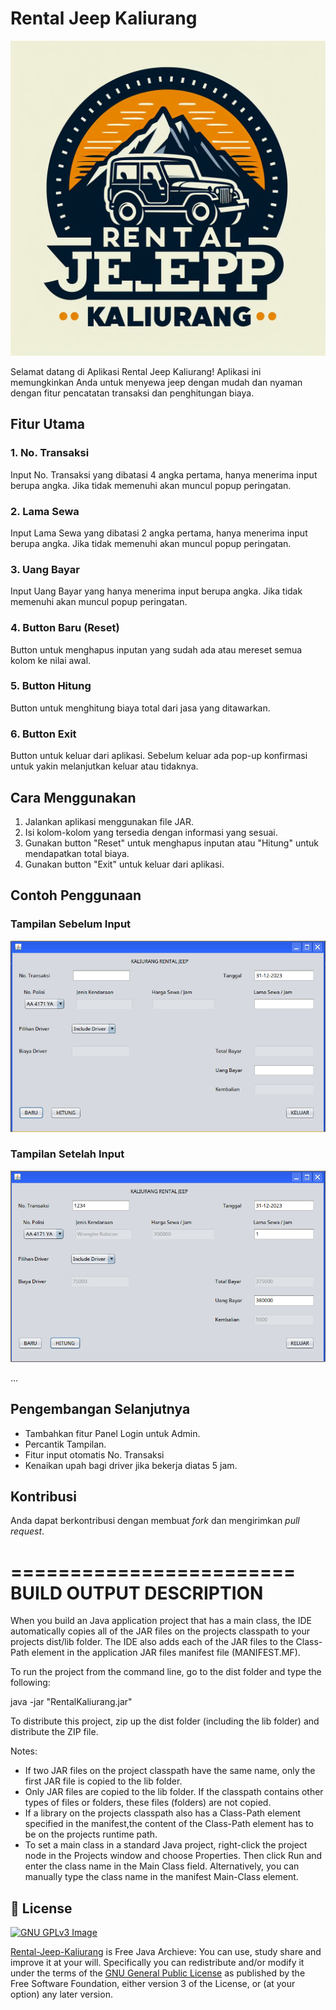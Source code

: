 # Rental Jeep Kaliurang

![Rental Jeep Kaliurang Logo](https://github.com/oalalif/Rental-Jeep-Kaliurang2/blob/main/logo.jpeg)

Selamat datang di Aplikasi Rental Jeep Kaliurang! Aplikasi ini memungkinkan Anda untuk menyewa jeep dengan mudah dan nyaman dengan fitur pencatatan transaksi dan penghitungan biaya.

## Fitur Utama

### 1. No. Transaksi

Input No. Transaksi yang dibatasi 4 angka pertama, hanya menerima input berupa angka. Jika tidak memenuhi akan muncul popup peringatan.

### 2. Lama Sewa

Input Lama Sewa yang dibatasi 2 angka pertama, hanya menerima input berupa angka. Jika tidak memenuhi akan muncul popup peringatan.

### 3. Uang Bayar

Input Uang Bayar yang hanya menerima input berupa angka. Jika tidak memenuhi akan muncul popup peringatan.

### 4. Button Baru (Reset)

Button untuk menghapus inputan yang sudah ada atau mereset semua kolom ke nilai awal.

### 5. Button Hitung

Button untuk menghitung biaya total dari jasa yang ditawarkan.

### 6. Button Exit

Button untuk keluar dari aplikasi. Sebelum keluar ada pop-up konfirmasi untuk yakin melanjutkan keluar atau tidaknya.

## Cara Menggunakan

1. Jalankan aplikasi menggunakan file JAR.
2. Isi kolom-kolom yang tersedia dengan informasi yang sesuai.
3. Gunakan button "Reset" untuk menghapus inputan atau "Hitung" untuk mendapatkan total biaya.
4. Gunakan button "Exit" untuk keluar dari aplikasi.

## Contoh Penggunaan

### Tampilan Sebelum Input

![Sebelum Input](https://github.com/oalalif/Rental-Jeep-Kaliurang2/blob/main/sebelum.png)

### Tampilan Setelah Input
![Setelah Input](https://github.com/oalalif/Rental-Jeep-Kaliurang2/blob/main/setelah.png)

...

## Pengembangan Selanjutnya

- Tambahkan fitur Panel Login untuk Admin.
- Percantik Tampilan.
- Fitur input otomatis No. Transaksi
- Kenaikan upah bagi driver jika bekerja diatas 5 jam.

## Kontribusi

Anda dapat berkontribusi dengan membuat _fork_ dan mengirimkan _pull request_.


========================
BUILD OUTPUT DESCRIPTION
========================


When you build an Java application project that has a main class, the IDE
automatically copies all of the JAR
files on the projects classpath to your projects dist/lib folder. The IDE
also adds each of the JAR files to the Class-Path element in the application
JAR files manifest file (MANIFEST.MF).

To run the project from the command line, go to the dist folder and
type the following:

java -jar "RentalKaliurang.jar" 

To distribute this project, zip up the dist folder (including the lib folder)
and distribute the ZIP file.

Notes:

* If two JAR files on the project classpath have the same name, only the first
JAR file is copied to the lib folder.
* Only JAR files are copied to the lib folder.
If the classpath contains other types of files or folders, these files (folders)
are not copied.
* If a library on the projects classpath also has a Class-Path element
specified in the manifest,the content of the Class-Path element has to be on
the projects runtime path.
* To set a main class in a standard Java project, right-click the project node
in the Projects window and choose Properties. Then click Run and enter the
class name in the Main Class field. Alternatively, you can manually type the
class name in the manifest Main-Class element.

## 📑 License
[![GNU GPLv3 Image](https://www.gnu.org/graphics/gplv3-127x51.png)](http://www.gnu.org/licenses/gpl-3.0.en.html)  

[Rental-Jeep-Kaliurang](https://github.com/oalalif/Rental-Jeep-Kaliurang2/) is Free Java Archieve: You can use, study share and improve it at your
will. Specifically you can redistribute and/or modify it under the terms of the
[GNU General Public License](https://www.gnu.org/licenses/gpl.html) as
published by the Free Software Foundation, either version 3 of the License, or
(at your option) any later version. 